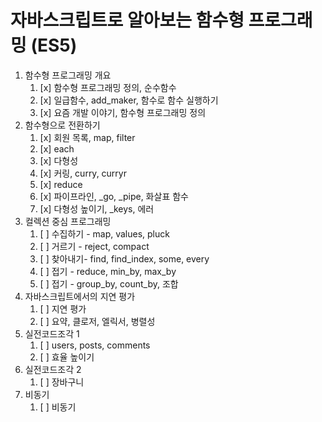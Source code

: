 # 자바스크립트로 알아보는 함수형 프로그래밍 (ES5)

1. 함수형 프로그래밍 개요
    1. [x] 함수형 프로그래밍 정의, 순수함수
    2. [x] 일급함수, add_maker, 함수로 함수 실행하기
    3. [x] 요즘 개발 이야기, 함수형 프로그래밍 정의
2. 함수형으로 전환하기
    1. [x] 회원 목록, map, filter
    2. [x] each
    3. [x] 다형성
    4. [x] 커링, curry, curryr
    5. [x] reduce
    6. [x] 파이프라인, \_go, \_pipe, 화살표 함수
    7. [x] 다형성 높이기, \_keys, 에러
3. 컬렉션 중심 프로그래밍
    1. [ ] 수집하기 - map, values, pluck
    2. [ ] 거르기 - reject, compact
    3. [ ] 찾아내기- find, find_index, some, every
    4. [ ] 접기 - reduce, min_by, max_by
    5. [ ] 접기 - group_by, count_by, 조합
4. 자바스크립트에서의 지연 평가
    1. [ ] 지연 평가
    2. [ ] 요약, 클로저, 엘릭서, 병렬성
5. 실전코드조각 1
    1. [ ] users, posts, comments
    2. [ ] 효율 높이기
6. 실전코드조각 2
    1. [ ] 장바구니
7. 비동기
    1. [ ] 비동기
